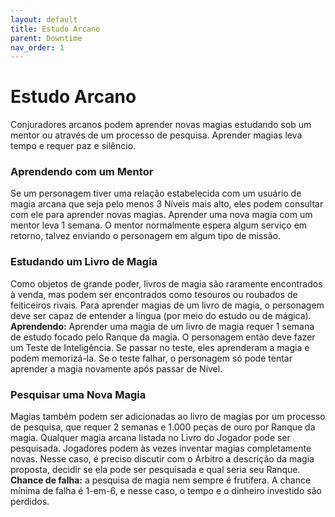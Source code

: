 ```yaml
---
layout: default
title: Estudo Arcano
parent: Downtime
nav_order: 1
---
```


# Estudo Arcano
Conjuradores arcanos podem aprender novas magias estudando sob um mentor ou através de um processo de pesquisa. Aprender magias leva tempo e requer paz e silêncio.

### Aprendendo com um Mentor
Se um personagem tiver uma relação estabelecida com um usuário de magia arcana que seja pelo menos 3 Níveis mais alto, eles podem consultar com ele para aprender novas magias. Aprender uma nova magia com um mentor leva 1 semana. O mentor normalmente espera algum serviço em retorno, talvez enviando o personagem em algum tipo de missão.

### Estudando um Livro de Magia
Como objetos de grande poder, livros de magia são raramente encontrados à venda, mas podem ser encontrados como tesouros ou roubados de feiticeiros rivais. Para aprender magias de um livro de magia, o personagem deve ser capaz de entender a língua (por meio do estudo ou de mágica). **Aprendendo:** Aprender uma magia de um livro de magia requer 1 semana de estudo focado pelo Ranque da magia. O personagem então deve fazer um Teste de Inteligência. Se passar no teste, eles aprenderam a magia e podem memorizá-la. Se o teste falhar, o personagem só pode tentar aprender a magia novamente após passar de Nível.

### Pesquisar uma Nova Magia

Magias também podem ser adicionadas ao livro de magias por um processo de pesquisa, que requer 2 semanas e 1.000 peças de ouro por Ranque da magia. Qualquer magia arcana listada no Livro do Jogador pode ser pesquisada. Jogadores podem às vezes inventar magias completamente novas. Nesse caso, é preciso discutir com o Árbitro a descrição da magia proposta, decidir se ela pode ser pesquisada e qual seria seu Ranque. **Chance de falha:** a pesquisa de magia nem sempre é frutífera. A chance mínima de falha é 1-em-6, e nesse caso, o tempo e o dinheiro investido são perdidos.
